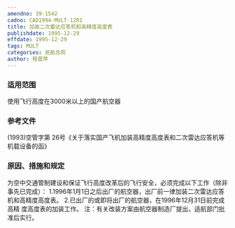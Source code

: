```yaml
---
amendno: 39-1542
cadno: CAD1994-MULT-12R1
title: 加装二次雷达应答机和高精度高度表
publishdate: 1995-12-29
effdate: 1995-12-29
tags: MULT
categories: 民航总局
author: 程晋萍
---
```


### 适用范围 
使用飞行高度在3000米以上的国产航空器

### 参考文件
(1993)空管字第 26号《关于落实国产飞机加装高精度高度表和二次雷达应答机等机载设备的函》

### 原因、措施和规定 
为空中交通管制建设和保证飞行高度改革后的飞行安全，必须完成以下工作（除非事先已完成）： 
1.1996年1月1日之后出厂的航空器，出厂前一律加装二次雷达应答机和高精度高度表。 
    2.已出厂的或即将出厂的航空器，在1996年12月31日前完成高精
度高度表的加装工作。     注：有关改装方案由航空器制造厂提出，适航部门批准后实行。

